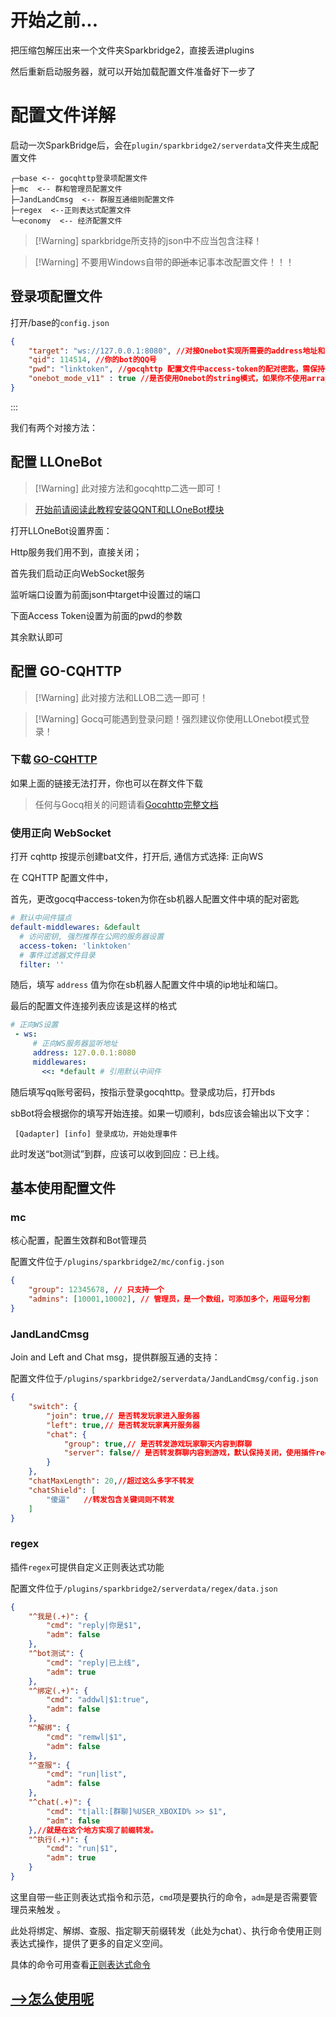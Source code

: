 # 开始之前...

把压缩包解压出来一个文件夹Sparkbridge2，直接丢进plugins

然后重新启动服务器，就可以开始加载配置文件准备好下一步了

# 配置文件详解

启动一次SparkBridge后，会在`plugin/sparkbridge2/serverdata`文件夹生成配置文件

``` 
┌─base <-- gocqhttp登录项配置文件
├─mc  <-- 群和管理员配置文件
├─JandLandCmsg  <-- 群服互通细则配置文件
├─regex  <--正则表达式配置文件
└─economy  <-- 经济配置文件  

```


>[!Warning] sparkbridge所支持的json中不应当包含注释！


>[!Warning] 不要用Windows自带的~~即逝本~~记事本改配置文件！！！

## 登录项配置文件
打开/base的`config.json`
``` json
{
    "target": "ws://127.0.0.1:8080", //对接Onebot实现所需要的address地址和端口
    "qid": 114514, //你的bot的QQ号
    "pwd": "linktoken", //gocqhttp 配置文件中access-token的配对密匙，需保持一致，不是密码！！！
    "onebot_mode_v11" : true //是否使用Onebot的string模式，如果你不使用array，保持true即可。
}
```

:::

我们有两个对接方法：

## 配置 LLOneBot
>[!Warning] 此对接方法和gocqhttp二选一即可！

> [开始前请阅读此教程安装QQNT和LLOneBot模块](https://llonebot.github.io/zh-CN/guide/getting-started)

打开LLOneBot设置界面：

Http服务我们用不到，直接关闭；

首先我们启动正向WebSocket服务

监听端口设置为前面json中target中设置过的端口

下面Access Token设置为前面的pwd的参数

其余默认即可

## 配置 GO-CQHTTP

>[!Warning] 此对接方法和LLOB二选一即可！

>[!Warning] Gocq可能遇到登录问题！强烈建议你使用LLOnebot模式登录！

### 下载 [GO-CQHTTP](https://github.com/Mrs4s/go-cqhttp/releases)

如果上面的链接无法打开，你也可以在群文件下载

>任何与Gocq相关的问题请看[Gocqhttp完整文档](https://docs.go-cqhttp.org/)

### 使用正向 WebSocket
打开 cqhttp 按提示创建bat文件，打开后, 通信方式选择: 正向WS

在 CQHTTP 配置文件中，



首先，更改gocq中access-token为你在sb机器人配置文件中填的配对密匙
```yaml
# 默认中间件锚点
default-middlewares: &default
  # 访问密钥, 强烈推荐在公网的服务器设置
  access-token: 'linktoken'
  # 事件过滤器文件目录
  filter: ''
```

随后，填写 `address` 值为你在sb机器人配置文件中填的ip地址和端口。

最后的配置文件连接列表应该是这样的格式

```yaml
# 正向WS设置
 - ws:
     # 正向WS服务器监听地址
     address: 127.0.0.1:8080
     middlewares:
       <<: *default # 引用默认中间件

```
随后填写qq账号密码，按指示登录gocqhttp。登录成功后，打开bds

sbBot将会根据你的填写开始连接。如果一切顺利，bds应该会输出以下文字：
```
 [Qadapter] [info] 登录成功，开始处理事件
```
此时发送“bot测试”到群，应该可以收到回应：已上线。

## 基本使用配置文件

### mc

核心配置，配置生效群和Bot管理员

配置文件位于`/plugins/sparkbridge2/mc/config.json`

``` json
{
    "group": 12345678, // 只支持一个
    "admins": [10001,10002], // 管理员，是一个数组，可添加多个，用逗号分割
}
```
### JandLandCmsg

Join and Left and Chat msg，提供群服互通的支持：

配置文件位于`/plugins/sparkbridge2/serverdata/JandLandCmsg/config.json`
```json
{
    "switch": {
        "join": true,// 是否转发玩家进入服务器
        "left": true,// 是否转发玩家离开服务器
        "chat": {
            "group": true,// 是否转发游戏玩家聊天内容到群聊
            "server": false// 是否转发群聊内容到游戏，默认保持关闭，使用插件regex中的正则表达式转发聊天内容，具体看下文。
        }
    },
    "chatMaxLength": 20,//超过这么多字不转发
    "chatShield": [
        "傻逼"   //转发包含关键词则不转发
    ]
}
```


### regex

插件`regex`可提供自定义正则表达式功能

配置文件位于`/plugins/sparkbridge2/serverdata/regex/data.json`

``` json
{
    "^我是(.+)": {
        "cmd": "reply|你是$1",
        "adm": false
    },
    "^bot测试": {
        "cmd": "reply|已上线",
        "adm": true
    },
    "^绑定(.+)": {
        "cmd": "addwl|$1:true",
        "adm": false
    },
    "^解绑": {
        "cmd": "remwl|$1",
        "adm": false
    },
    "^查服": {
        "cmd": "run|list",
        "adm": false
    },
    "^chat(.+)": {
        "cmd": "t|all:[群聊]%USER_XBOXID% >> $1",
        "adm": false
    },//就是在这个地方实现了前缀转发。
    "^执行(.+)": {
        "cmd": "run|$1",
        "adm": true
    }
}
```

这里自带一些正则表达式指令和示范，`cmd`项是要执行的命令，`adm`是是否需要管理员来触发
。

此处将绑定、解绑、查服、指定聊天前缀转发（此处为chat）、执行命令使用正则表达式操作，提供了更多的自定义空间。

具体的命令可用查看[正则表达式命令](/subpages/cmd.md)

## [-->怎么使用呢](/subpages/use.md)
